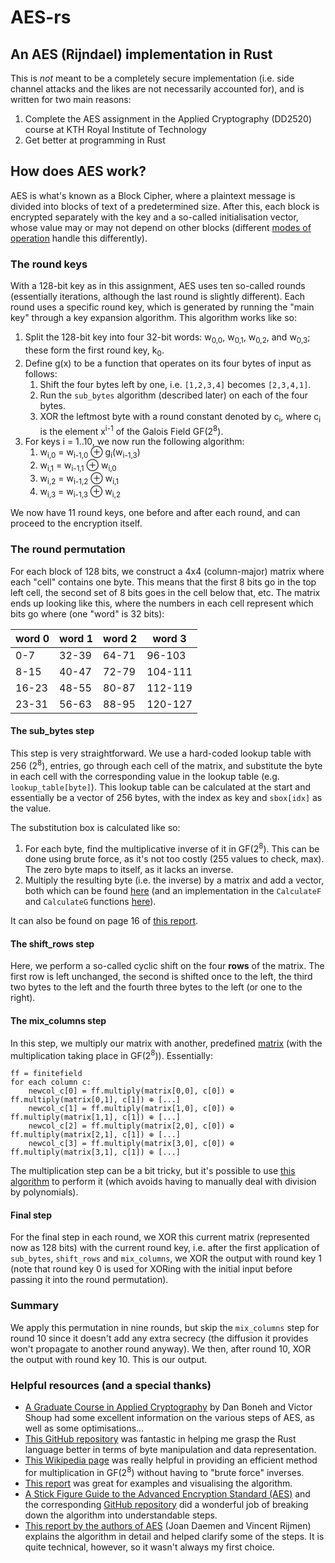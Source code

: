 # AES-rs
## An AES (Rijndael) implementation in Rust
This is *not* meant to be a completely secure implementation (i.e. side channel attacks and the likes are not necessarily accounted for), and is written for two main reasons:
1. Complete the AES assignment in the Applied Cryptography (DD2520) course at KTH Royal Institute of Technology
2. Get better at programming in Rust

## How does AES work?
AES is what's known as a Block Cipher, where a plaintext message is divided into blocks of text of a predetermined size. After this, each block is encrypted separately with the key and a so-called initialisation vector, whose value may or may not depend on other blocks (different [modes of operation](https://en.wikipedia.org/wiki/Block_cipher_mode_of_operation) handle this differently).

### The round keys
With a 128-bit key as in this assignment, AES uses ten so-called rounds (essentially iterations, although the last round is slightly different). Each round uses a specific round key, which is generated by running the "main key" through a key expansion algorithm. This algorithm works like so:
1. Split the 128-bit key into four 32-bit words: w<sub>0,0</sub>, w<sub>0,1</sub>, w<sub>0,2</sub>, and w<sub>0,3</sub>; these form the first round key, k<sub>0</sub>.
2. Define g(x) to be a function that operates on its four bytes of input as follows:
    1. Shift the four bytes left by one, i.e. `[1,2,3,4]` becomes `[2,3,4,1]`.
    2. Run the `sub_bytes` algorithm (described later) on each of the four bytes.
    3. XOR the leftmost byte with a round constant denoted by c<sub>i</sub>, where c<sub>i</sub> is the element x<sup>i-1</sup> of the Galois Field GF(2<sup>8</sup>).
3. For keys i = 1..10, we now run the following algorithm:
    1. w<sub>i,0</sub> = w<sub>i-1,0</sub> &#8853; g<sub>i</sub>(w<sub>i-1,3</sub>)
    2. w<sub>i,1</sub> = w<sub>i-1,1</sub> &#8853; w<sub>i,0</sub>
    3. w<sub>i,2</sub> = w<sub>i-1,2</sub> &#8853; w<sub>i,1</sub>
    4. w<sub>i,3</sub> = w<sub>i-1,3</sub> &#8853; w<sub>i,2</sub>

We now have 11 round keys, one before and after each round, and can proceed to the encryption itself.

### The round permutation
For each block of 128 bits, we construct a 4x4 (column-major) matrix where each "cell" contains one byte. This means that the first 8 bits go in the top left cell, the second set of 8 bits goes in the cell below that, etc. The matrix ends up looking like this, where the numbers in each cell represent which bits go where (one "word" is 32 bits):

| word 0 | word 1 | word 2 | word 3 |
| ------ | ------ | ------ | ------ |
| 0-7 | 32-39 | 64-71 | 96-103 |
| 8-15 | 40-47 | 72-79 | 104-111 |
| 16-23 | 48-55 | 80-87 | 112-119 |
| 23-31 | 56-63 | 88-95 | 120-127 |

#### The sub_bytes step
This step is very straightforward. We use a hard-coded lookup table with 256 (2<sup>8</sup>), entries, go through each cell of the matrix, and substitute the byte in each cell with the corresponding value in the lookup table (e.g. `lookup_table[byte]`). This lookup table can be calculated at the start and essentially be a vector of 256 bytes, with the index as key and `sbox[idx]` as the value.

The substitution box is calculated like so:

1. For each byte, find the multiplicative inverse of it in GF(2<sup>8</sup>). This can be done using brute force, as it's not too costly (255 values to check, max). The zero byte maps to itself, as it lacks an inverse.
2. Multiply the resulting byte (i.e. the inverse) by a matrix and add a vector, both which can be found [here](https://csrc.nist.gov/csrc/media/projects/cryptographic-standards-and-guidelines/documents/aes-development/rijndael-ammended.pdf#%5B%7B%22num%22%3A34%2C%22gen%22%3A0%7D%2C%7B%22name%22%3A%22FitH%22%7D%2C846%5D) (and an implementation in the `CalculateF` and `CalculateG` functions [here](https://github.com/moserware/AES-Illustrated/blob/master/FiniteFieldMath.cs)).

It can also be found on page 16 of [this report](https://nvlpubs.nist.gov/nistpubs/FIPS/NIST.FIPS.197.pdf).

#### The shift_rows step
Here, we perform a so-called cyclic shift on the four **rows** of the matrix. The first row is left unchanged, the second is shifted once to the left, the third two bytes to the left and the fourth three bytes to the left (or one to the right).

#### The mix_columns step
In this step, we multiply our matrix with another, predefined [matrix](https://csrc.nist.gov/csrc/media/projects/cryptographic-standards-and-guidelines/documents/aes-development/rijndael-ammended.pdf#%5B%7B%22num%22%3A37%2C%22gen%22%3A0%7D%2C%7B%22name%22%3A%22FitH%22%7D%2C492%5D) (with the multiplication taking place in GF(2<sup>8</sup>)). Essentially:

```
ff = finitefield
for each column c:
    newcol_c[0] = ff.multiply(matrix[0,0], c[0]) ⊕ ff.multiply(matrix[0,1], c[1]) ⊕ [...]
    newcol_c[1] = ff.multiply(matrix[1,0], c[0]) ⊕ ff.multiply(matrix[1,1], c[1]) ⊕ [...]
    newcol_c[2] = ff.multiply(matrix[2,0], c[0]) ⊕ ff.multiply(matrix[2,1], c[1]) ⊕ [...]
    newcol_c[3] = ff.multiply(matrix[3,0], c[0]) ⊕ ff.multiply(matrix[3,1], c[1]) ⊕ [...]
```

The multiplication step can be a bit tricky, but it's possible to use [this algorithm](https://en.wikipedia.org/wiki/Finite_field_arithmetic#Rijndael's_(AES)_finite_field) to perform it (which avoids having to manually deal with division by polynomials).

#### Final step
For the final step in each round, we XOR this current matrix (represented now as 128 bits) with the current round key, i.e. after the first application of `sub_bytes`, `shift_rows` and `mix_columns`, we XOR the output with round key 1 (note that round key 0 is used for XORing with the initial input before passing it into the round permutation).

### Summary
We apply this permutation in nine rounds, but skip the `mix_columns` step for round 10 since it doesn't add any extra secrecy (the diffusion it provides won't propagate to another round anyway). We then, after round 10, XOR the output with round key 10. This is our output.

### Helpful resources (and a special thanks)
- [A Graduate Course in Applied Cryptography](https://toc.cryptobook.us/) by Dan Boneh and Victor Shoup had some excellent information on the various steps of AES, as well as some optimisations...
- [This GitHub repository](https://github.com/adrgs/rust-aes) was fantastic in helping me grasp the Rust language better in terms of byte manipulation and data representation.
- [This Wikipedia page](https://en.wikipedia.org/wiki/Finite_field_arithmetic#Rijndael's_(AES)_finite_field) was really helpful in providing an efficient method for multiplication in GF(2<sup>8</sup>) without having to "brute force" inverses.
- [This report](https://nvlpubs.nist.gov/nistpubs/FIPS/NIST.FIPS.197.pdf) was great for examples and visualising the algorithm.
- [A Stick Figure Guide to the Advanced Encryption Standard (AES)](http://www.moserware.com/2009/09/stick-figure-guide-to-advanced.html) and the corresponding [GitHub repository](https://github.com/moserware/AES-Illustrated) did a wonderful job of breaking down the algorithm into understandable steps.
- [This report by the authors of AES](https://csrc.nist.gov/csrc/media/projects/cryptographic-standards-and-guidelines/documents/aes-development/rijndael-ammended.pdf) (Joan Daemen and Vincent Rijmen) explains the algorithm in detail and helped clarify some of the steps. It is quite technical, however, so it wasn't always my first choice.
